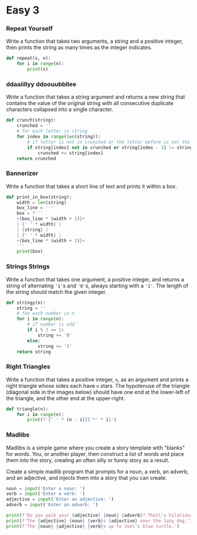 # Easy 3

### Repeat Yourself

Write a function that takes two arguments, a string and a positive integer, then prints the string as many times as the integer indicates.

```python
def repeat(s, n):
    for i in range(n):
        print(s)
```

### ddaaiillyy ddoouubbllee

Write a function that takes a string argument and returns a new string that contains the value of the original string with all consecutive duplicate characters collapsed into a single character.

```python
def crunch(string):
    crunched = ''
    # for each letter in string
    for index in range(len(string)):
        # if letter is not in crunched or the letter before is not the same
        if string[index] not in crunched or string[index - 1] != string[index]:
            crunched += string[index]
    return crunched
```

### Bannerizer

Write a function that takes a short line of text and prints it within a box.

```python
def print_in_box(string):
    width = len(string)
    box_line = '-'
    box = f'''
    +{box_line * (width + 2)}+
    | {' ' * width} |
    | {string} |
    | {' ' * width} |
    +{box_line * (width + 2)}+
    '''
    print(box)
```

### Strings Strings

Write a function that takes one argument, a positive integer, and returns a string of alternating `'1'`s and `'0'`s, always starting with a `'1'`. The length of the string should match the given integer.

```python
def stringy(n):
    string = ''
    # foe each number in n
    for i in range(n):
        # if number is odd
        if i % 2 == 1:
            string += '0'
        else:
            string += '1'
    return string
```

### Right Triangles

Write a function that takes a positive integer, `n`, as an argument and prints a right triangle whose sides each have `n` stars. The hypotenuse of the triangle (diagonal side in the images below) should have one end at the lower-left of the triangle, and the other end at the upper-right.

```python
def triangle(n):
    for i in range(n):
        print(f'{' ' * (n - i)}{'*' * i}')
```

### Madlibs

Madlibs is a simple game where you create a story template with "blanks" for words. You, or another player, then construct a list of words and place them into the story, creating an often silly or funny story as a result.

Create a simple madlib program that prompts for a noun, a verb, an adverb, and an adjective, and injects them into a story that you can create.

```python
noun = input('Enter a noun: ')
verb = input('Enter a verb: ')
adjective = input('Enter an adjective: ')
adverb = input('Enter an adverb: ')

print(f'Do you walk your {adjective} {noun} {adverb}? That\'s hilarious!')
print(f'The {adjective} {noun} {verb}s {adjective} over the lazy dog.')
print(f'The {noun} {adjective} {verb}s up to Joe\'s blue turtle.')
```

